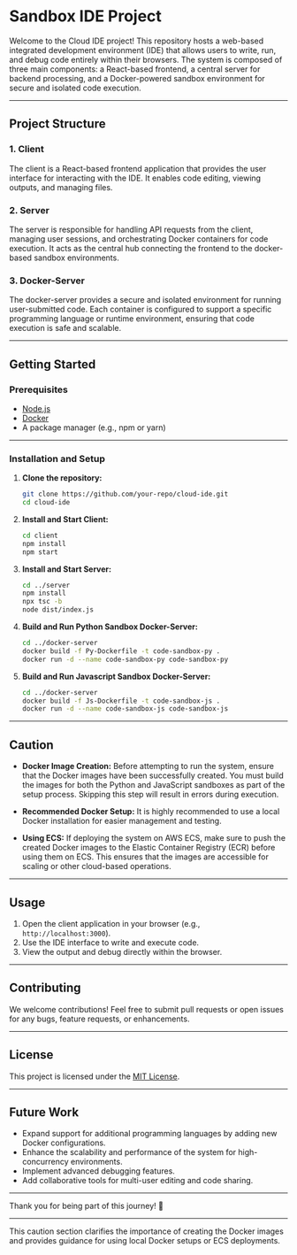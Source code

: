 # Sandbox IDE Project

Welcome to the Cloud IDE project! This repository hosts a web-based integrated development environment (IDE) that allows users to write, run, and debug code entirely within their browsers. The system is composed of three main components: a React-based frontend, a central server for backend processing, and a Docker-powered sandbox environment for secure and isolated code execution.

---

## **Project Structure**

### 1. **Client**  
The client is a React-based frontend application that provides the user interface for interacting with the IDE. It enables code editing, viewing outputs, and managing files.

### 2. **Server**  
The server is responsible for handling API requests from the client, managing user sessions, and orchestrating Docker containers for code execution. It acts as the central hub connecting the frontend to the docker-based sandbox environments.

### 3. **Docker-Server**  
The docker-server provides a secure and isolated environment for running user-submitted code. Each container is configured to support a specific programming language or runtime environment, ensuring that code execution is safe and scalable.

---

## **Getting Started**

### Prerequisites
- [Node.js](https://nodejs.org/)
- [Docker](https://www.docker.com/)
- A package manager (e.g., npm or yarn)

---

### Installation and Setup

1. **Clone the repository:**
   ```bash
   git clone https://github.com/your-repo/cloud-ide.git
   cd cloud-ide
   ```

2. **Install and Start Client:**
   ```bash
   cd client
   npm install
   npm start
   ```

3. **Install and Start Server:**
   ```bash
   cd ../server
   npm install
   npx tsc -b
   node dist/index.js
   ```

4. **Build and Run Python Sandbox Docker-Server:**
   ```bash
   cd ../docker-server
   docker build -f Py-Dockerfile -t code-sandbox-py .
   docker run -d --name code-sandbox-py code-sandbox-py
   ```

5. **Build and Run Javascript Sandbox Docker-Server:**
   ```bash
   cd ../docker-server
   docker build -f Js-Dockerfile -t code-sandbox-js .
   docker run -d --name code-sandbox-js code-sandbox-js
   ```

---

## **Caution**

- **Docker Image Creation:** Before attempting to run the system, ensure that the Docker images have been successfully created. You must build the images for both the Python and JavaScript sandboxes as part of the setup process. Skipping this step will result in errors during execution.

- **Recommended Docker Setup:** It is highly recommended to use a local Docker installation for easier management and testing. 

- **Using ECS:** If deploying the system on AWS ECS, make sure to push the created Docker images to the Elastic Container Registry (ECR) before using them on ECS. This ensures that the images are accessible for scaling or other cloud-based operations.

---

## **Usage**

1. Open the client application in your browser (e.g., `http://localhost:3000`).
2. Use the IDE interface to write and execute code.
3. View the output and debug directly within the browser.

---

## **Contributing**

We welcome contributions! Feel free to submit pull requests or open issues for any bugs, feature requests, or enhancements.

---

## **License**

This project is licensed under the [MIT License](LICENSE).

---

## **Future Work**

- Expand support for additional programming languages by adding new Docker configurations.
- Enhance the scalability and performance of the system for high-concurrency environments.
- Implement advanced debugging features.
- Add collaborative tools for multi-user editing and code sharing.

--- 

Thank you for being part of this journey! 🚀

---

This caution section clarifies the importance of creating the Docker images and provides guidance for using local Docker setups or ECS deployments.